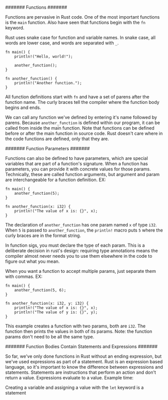 ####### Functions #######  

Functions are pervasive in Rust code.  One of the most important functions is the `main` function.  Also have seen that functions begin with the `fn` keyword.  

Rust uses snake case for function and variable names.  In snake case, all words are lower case, and words are separated with `_`.  

    fn main() {
        println!("Hello, world!");

        another_function();
    }

    fn another_function() {
        println!("Another function.");
    }

All function definitions start with `fn` and have a set of parens after the function name.  The curly braces tell the compiler where the function body begins and ends.  

We can call any function we've defined by entering it's name followed by parens.  Because `another_function` is defined within our program, it can be called from inside the main function.  Note that functions can be defined before or after the main function in source code.  Rust doesn't care where in the code functions are defined, only that they are.

####### Function Parameters #######  

Functions can also be defined to have parameters, which are special variables that are part of a function's signature.  When a function has parameters, you can provide it with concrete values for those params.  Technically, these are called function arguments, but argument and param are interchangeable for a function definition.  EX:  

    fn main() {
        another_function(5);
    }

    fn another_function(x: i32) {
        println!("The value of x is: {}", x);
    }

The declaration of `another_function` has one param named `x` of type `i32`.  When `5` is passed to `another_function`, the `println!` macro puts `5` where the curly braces are in the format string.

In function sigs, you must declare the type of each param.  This is a deliberate decision in rust's design: requiring type annotations means the compiler almost never needs you to use them elsewhere in the code to figure out what you mean.  

When you want a function to accept multiple params, just separate them with commas.  EX:  

    fn main() {
        another_function(5, 6);
    }

    fn another_function(x: i32, y: i32) {
        println!("The value of x is: {}", x);
        println!("The value of y is: {}", y);
    }  

This example creates a function with two params, both are `i32`.  The function then prints the values in both of its params.  Note: the function params don't need to be all the same type.  

####### Function Bodies Contain Statements and Expressions #######  

So far, we've only done functions in Rust without an ending expression, but we've used expressions as part of a statement.  Rust is an expression based language, so it's important to know the difference between expressions and statements.  Statements are instructions that perform an action and don't return a value.  Expressions evaluate to a value.  Example time:  

Creating a variable and assigning a value with the `let`  keyword is a statement